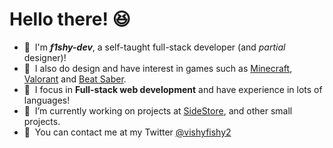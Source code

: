 <h1><b>Hello there! 😆</b></h1>

- 👋&nbsp; I'm ***f1shy-dev***, a self-taught full-stack developer (and *partial* designer)! 
- 🎨&nbsp; I also do design and have interest in games such as [Minecraft](https://minecraft.net), [Valorant](https://playvalorant.com/) and [Beat Saber](http://beatsaber.com/). 
- 💾&nbsp; I focus in **Full-stack web development** and have experience in lots of languages!
- 🚀&nbsp; I’m currently working on projects at [SideStore](https://github.com/SideStore), and other small projects.
- 💬&nbsp; You can contact me at my Twitter [@vishyfishy2](https://twitter.com/vishyfishy2)
 
